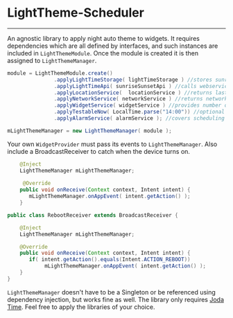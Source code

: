 # LightTheme-Scheduler
---------------------

An agnostic library to apply night auto theme to widgets. It requires dependencies which are all defined by interfaces, and such instances are included in `LightThemeModule`.
Once the module is created it is then assigned to `LightThemeManager`.

```java
module = LightThemeModule.create()
               .applyLightTimeStorage( lightTimeStorage ) //stores sunrise and sunset. could be in sharedPreferences
               .applyLightTimeApi( sunriseSunsetApi ) //calls webservice or implements a sunrise/sunset generator library
               .applyLocationService(  locationService ) //returns last known location, and if app has location permissions
               .applyNetworkService( networkService ) //returns networkstate if online, but can be ignored if not using online access for sunrise/sunset
               .applyWidgetService( widgetService ) //provides number of widgets, and saves the widget theme for day or night
               .applyTestableNow( LocalTime.parse("14:00")) //optional for testing, skip in production
               .applyAlarmService( alarmService ); //covers scheduling the next sun event, also schedules a job when user is back online

mLightThemeManager = new LightThemeManager( module );
```

Your own `WidgetProvider` must pass its events to `LightThemeManager`. Also include a BroadcastReceiver to catch when the device turns on.

```java
    @Inject
    LightThemeManager mLightThemeManager;
    
     @Override
    public void onReceive(Context context, Intent intent) {
       mLightThemeManager.onAppEvent( intent.getAction() );
    }
```

```java
public class RebootReceiver extends BroadcastReceiver {

    @Inject
    LightThemeManager mLightThemeManager;

    @Override
    public void onReceive(Context context, Intent intent) {
       if( intent.getAction().equals(Intent.ACTION_REBOOT))
            mLightThemeManager.onAppEvent( intent.getAction() );
    }
}
```

`LightThemeManager` doesn't have to be a Singleton or be referenced using dependency injection, but works fine as well.
The library only requires [Joda Time](http://www.joda.org/joda-time/). Feel free to apply the libraries of your choice.
